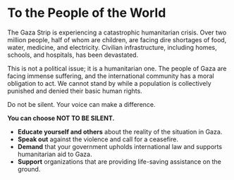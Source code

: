 # To the People of the World

The Gaza Strip is experiencing a catastrophic humanitarian crisis. Over two million people, half of whom are children, are facing dire shortages of food, water, medicine, and electricity. Civilian infrastructure, including homes, schools, and hospitals, has been devastated.

This is not a political issue; it is a humanitarian one. The people of Gaza are facing immense suffering, and the international community has a moral obligation to act. We cannot stand by while a population is collectively punished and denied their basic human rights.

Do not be silent. Your voice can make a difference.

**You can choose NOT TO BE SILENT.**

- **Educate yourself and others** about the reality of the situation in Gaza.
- **Speak out** against the violence and call for a ceasefire.
- **Demand** that your government upholds international law and supports humanitarian aid to Gaza.
- **Support** organizations that are providing life-saving assistance on the ground.
